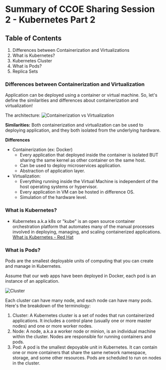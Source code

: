 # Summary of CCOE Sharing Session 2 - Kubernetes Part 2

## Table of Contents

1. Differences between Containerization and Virtualizations
2. What is Kubernetes?
3. Kubernetes Cluster
4. What is Pods?
5. Replica Sets


### Differences between Containerization and Virtualization

Application can be deployed using a container or virtual machine. So, let's define the similarities and differences about containerization and virtualization!

The architecture:
![Containerization vs Virtualization](https://images.contentstack.io/v3/assets/blt300387d93dabf50e/bltb6200bc085503718/5e1f209a63d1b6503160c6d5/containers-vs-virtual-machines.jpg)

**Similarities:**
Both containerization and virtualization can be used to deploying application, and they both isolated from the underlying hardware.

**Differences**
- Containerization (ex: Docker)
    + Every application that deployed inside the container is isolated BUT sharing the same kernel as other container on the same host.
    + Can be used to deploy microservices application.
    + Abstraction of application layer.
- Virtualization:
    + Everything running inside the Virtual Machine is independent of the host operating systems or hypervisor.
    + Every application in VM can be hosted in difference OS.
    + Simulation of the hardware level.

### What is Kubernetes?

- Kubernetes a.k.a k8s or "kube" is an open source container orchestration platform that automates many of the manual processes involved in deploying, managing, and scaling containerized applications.
[What is Kubernetes - Red Hat](https://www.redhat.com/en/topics/containers/what-is-kubernetes)


### What is Pods?

Pods are the smallest deployable units of computing that you can create and manage in Kubernetes.

Assume that our web apps have been deployed in Docker, each pod is an instance of an application.

![Cluster](https://matthewpalmer.net/kubernetes-app-developer/articles/networking-overview.png)

Each cluster can have many node, and each node can have many pods. Here's the breakdown of the terminology:
1. Cluster: A Kubernetes cluster is a set of nodes that run containerized applications. It includes a control plane (usually one or more master nodes) and one or more worker nodes.
2. Node: A node, a.k.a a worker node or minion, is an individual machine within the cluster. Nodes are responsible for running containers and pods.
3. Pod: A pod is the smallest depoyable unit in Kubernetes. It can contain one or more containers that share the same network namespace, storage, and some other resources. Pods are scheduled to run on nodes in the cluster.

